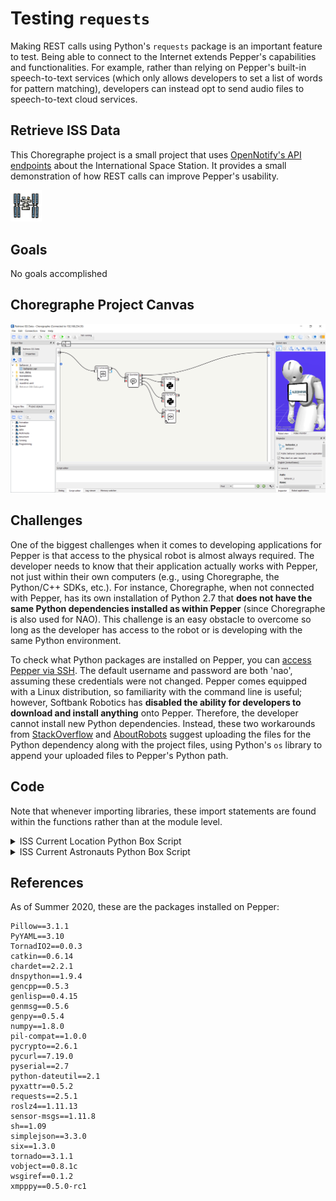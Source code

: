 # Testing `requests`

Making REST calls using Python's `requests` package is an important feature to test. Being able to connect to the Internet extends Pepper's capabilities and functionalities. For example, rather than relying on Pepper's built-in speech-to-text services (which only allows developers to set a list of words for pattern matching), developers can instead opt to send audio files to speech-to-text cloud services.

## Retrieve ISS Data

This Choregraphe project is a small project that uses [OpenNotify's API endpoints](http://open-notify.org/) about the International Space Station. It provides a small demonstration of how REST calls can improve Pepper's usability.

<img src="Retrieve%20ISS%20Data/icon.png" width="10%" height="10%" />

## Goals

No goals accomplished

## Choregraphe Project Canvas

![Project Choregraphe Canvas](img/docs-retrieve-iss-data-project.PNG)

## Challenges

One of the biggest challenges when it comes to developing applications for Pepper is that access to the physical robot is almost always required. The developer needs to know that their application actually works with Pepper, not just within their own computers (e.g., using Choregraphe, the Python/C++ SDKs, etc.). For instance, Choregraphe, when not connected with Pepper, has its own installation of Python 2.7 that **does not have the same Python dependencies installed as within Pepper** (since Choregraphe is also used for NAO). This challenge is an easy obstacle to overcome so long as the developer has access to the robot or is developing with the same Python environment.

To check what Python packages are installed on Pepper, you can [access Pepper via SSH](http://doc.aldebaran.com/2-4/dev/tools/opennao.html). The default username and password are both 'nao', assuming these credentials were not changed. Pepper comes equipped with a Linux distribution, so familiarity with the command line is useful; however, Softbank Robotics has **disabled the ability for developers to download and install anything** onto Pepper. Therefore, the developer cannot install new Python dependencies. Instead, these two workarounds from [StackOverflow](https://stackoverflow.com/questions/45799150/pepper-robot-upload-python-modules) and [AboutRobots](http://www.about-robots.com/how-to-import-python-files-in-your-pepper-apps.html) suggest uploading the files for the Python dependency along with the project files, using Python's `os` library to append your uploaded files to Pepper's Python path.

## Code

Note that whenever importing libraries, these import statements are found within the functions rather than at the module level.

<details><summary>ISS Current Location Python Box Script</summary>

```python
class MyClass(GeneratedClass):
    def __init__(self):
        GeneratedClass.__init__(self)
        self.tts = ALProxy('ALTextToSpeech')

    def onLoad(self):
        pass

    def onUnload(self):
        pass

    def onInput_onStart(self):
        # To test Pepper's ability to make REST API calls, we will be using an Open Notify
        # API endpoint for the International Space Station's current location. When the
        # endpoint is hit, it responds with a JSON object.

        # Reference for Open Notify ISS Current Location API
        # http://open-notify.org/Open-Notify-API/ISS-Location-Now/

        # make the API call
        import json
        import requests
        r = requests.get('http://api.open-notify.org/iss-now.json')
        self.logger.info(r)
        data = json.loads(r.text)

        # extract relevant information
        lat = data['iss_position']['latitude']
        lon = data['iss_position']['longitude']

        # make Pepper read the latitude and longitude values
        self.tts.say('The International Spece Station is currently at latitude {} and longitude {}'.format(lat, lon))

        # stop the program
        self.onStopped()

    def onInput_onStop(self):
        self.onUnload()
        self.onStopped()
```

</details>

<details><summary>ISS Current Astronauts Python Box Script</summary>

```python
class MyClass(GeneratedClass):
    def __init__(self):
        GeneratedClass.__init__(self)
        self.tts = ALProxy('ALTextToSpeech')

    def onLoad(self):
        pass

    def onUnload(self):
        pass

    def onInput_onStart(self):
        # To test Pepper's ability to make REST API calls, we will be using an Open Notify
        # API endpoint for the International Space Station's current astronauts. When the
        # endpoint is hit, it responds with a JSON object.

        # Reference for Open Notify ISS Current Location API
        # http://open-notify.org/Open-Notify-API/People-In-Space/

        # make the API call
        import json
        import requests
        r = requests.get('http://api.open-notify.org/astros.json')
        self.logger.info(r)
        data = json.loads(r.text)

        # extract relevant information
        num = data['number']
        people = data['people']

        # make Pepper read the latitude and longitude values
        self.tts.say('The International Spece Station currently has {} astronauts.'.format(num))

        # stop the program
        self.onStopped()

    def onInput_onStop(self):
        self.onUnload()
        self.onStopped()
```

</details>

## References

As of Summer 2020, these are the packages installed on Pepper:

```
Pillow==3.1.1
PyYAML==3.10
TornadIO2==0.0.3
catkin==0.6.14
chardet==2.2.1
dnspython==1.9.4
gencpp==0.5.3
genlisp==0.4.15
genmsg==0.5.6
genpy==0.5.4
numpy==1.8.0
pil-compat==1.0.0
pycrypto==2.6.1
pycurl==7.19.0
pyserial==2.7
python-dateutil==2.1
pyxattr==0.5.2
requests==2.5.1
roslz4==1.11.13
sensor-msgs==1.11.8
sh==1.09
simplejson==3.3.0
six==1.3.0
tornado==3.1.1
vobject==0.8.1c
wsgiref==0.1.2
xmpppy==0.5.0-rc1
```
